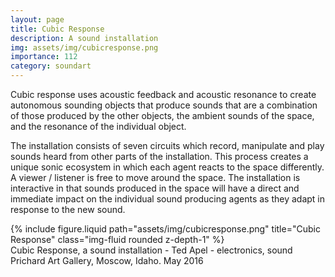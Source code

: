 ```yaml
---
layout: page
title: Cubic Response
description: A sound installation
img: assets/img/cubicresponse.png
importance: 112
category: soundart
---
```


Cubic response uses acoustic feedback and acoustic resonance to create autonomous sounding objects that produce sounds that are a combination of those produced by the other objects, the ambient sounds of the space, and the resonance of the individual object.

The installation consists of seven circuits which record, manipulate and play sounds heard from other parts of the installation. This process creates a unique sonic ecosystem in which each agent reacts to the space differently. A viewer / listener is free to move around the space. The installation is interactive in that sounds produced in the space will have a direct and immediate impact on the individual sound producing agents as they adapt in response to the new sound.

<div class="row">
    <div class="col-sm mt-3 mt-md-0">
        {% include figure.liquid path="assets/img/cubicresponse.png" title="Cubic Response" class="img-fluid rounded z-depth-1" %}
    </div>
</div>
<div class="caption">
    Cubic Response, a sound installation - Ted Apel - electronics, sound
Prichard Art Gallery, Moscow, Idaho. May 2016
</div>
